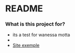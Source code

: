 # README #

### What is this project for? ###

* its a test for wanessa motta
*
* [Site exemple](https://www.bazartem.com.br)

